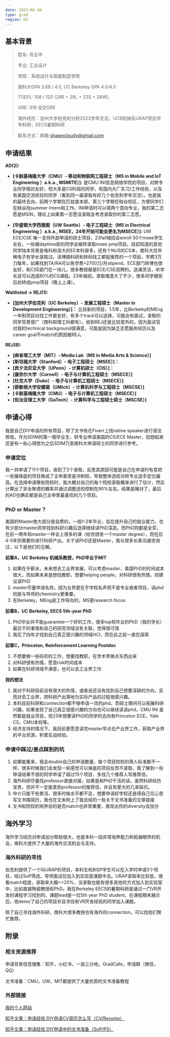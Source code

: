 ```yaml
---
date: 2023-06-30
type: grad
region: US
---
```


## 基本背景

> 姓名: 肖云中
> 
> 
> 专业: 工业设计
> 
> 学院：系统设计与智能制造学院
> 
> 南科大GPA 3.68 / 4.0, UC Berkeley GPA 4.0/4.0
> 
> TOEFL: 108 / 120 (28R + 29L + 23S + 28W);
> 
> GRE: 319 没交GRE
> 
> 海外经历：加州大学伯克利分校2022学年交流，UCB机械系URAP项目学年科研，EECS暑期科研
> 
> 联系方式：邮箱 shawncloudy@gmail.com
> 

## 申请结果

**AD(2):**

- **[卡耐基梅隆大学（CMU）- 移动和物联网工程硕士（MS in Mobile and IoT Engineering ）a.k.a., MSMITE）]:** 是CMU INI信息网络学院的项目，对跨专业同学相对友好，但大多是CS科班的同学，有国内大厂实习/工作经验，以及有美国交流经验的同学（看到同一届录取有好几个伯克利学年交流）。也是我的最终去向，前两个学期在匹兹堡本部，第三个学期在硅谷校区，方便同学们在硅谷找summer intern和工作。INI申请时可以填两个意向专业，我的第二志愿是MSIN，理论上如果第一志愿没录取会考虑录取你的第二志愿。

- **[华盛顿大学西雅图（UW Seattle）- 电子工程硕士（MS in Electrical Engineering ）a.k.a., MSEE，24年开始可能会更名为MSECE）]:** UW ECE/CSE 唯一支持外部申请的硕士项目，23fall缩招会enroll 50个msee学生左右，一些被daytime拒的同学会被转录取msee pmp项目。目前知道的其他同学陆本背景是电科和浙大的EE本科居多，还有个NUS的CS本，南科大往年微电子有学长录取过。读博搞科研和转码找工都挺推荐的一个项目，学费3万刀每年，如果找到TA/RA可以免学费+2700刀/月stipend，ECE部门转博也很友好，和CSE部门在一块儿，很多教授都是ECE/CSE双聘的。选课灵活，听学长说可以选成80%的CS课程。23年缩招，录取难度大了不少，很多同学被拒后劝转成pmp项目（晚上上课）。

**Waitlisted → REJ(1):**

- **[加州大学伯克利（UC Berkeley）- 发展工程硕士（Master in Development Engineering）]：** 比较新的项目，1.5年，比Berkeley的MEng一年制项目对找工作更友好，有多个track可以选择，可能会有面试，录取的同学背景很广（商科和理工科都有）。收到REJ还是比较意外的，因为面试官对我的technical background很满意，可能是因为缺乏志愿服务经历以及career goal不match的原因被REJ。

**REJ(8):**

- **[麻省理工大学（MIT）- Media Lab（MS in Media Arts & Science）]**
- **[斯坦福大学（Stanford）- 电子工程硕士（MSEE）]：**
- **[宾夕法尼亚大学（UPenn）- 计算机硕士（CIS）]：**
- **[康奈尔大学（Cornell）- 电子与计算机工程硕士（MSECE）]**
- **[杜克大学（Duke）- 电子与计算机工程硕士（MSECE）]**
- **[密歇根大学安娜堡（UMich）- 计算机科学与工程硕士（MSCSE）]**
- **[卡耐基梅隆大学（CMU）- 电子与计算机工程硕士（MSECE）]**
- **[佐治亚理工大学（GaTech）- 计算科学与工程硕士硕士（MSCSE）]**

## 申请心得

我是自己DIY申请的所有项目，除了文书有在Fiverr上找native speaker进行语法修改。作为SDIM的第一期毕业生，转专业申请美国的CS/ECE Master，回想起来还是有一些心得想为之后SDIM乃至南科大申请硕士的同学进行参考。

### 申请定位

我一共申请了11个项目，收到了2个录取，反思其原因可能是自己在申请时有意把一些偏保底的项目换成了主申甚至是冲刺校，导致整体选校对转专业选手定位偏高。在选择申请哪些院校时，我大概对自己的每个院校录取概率进行了估计，然后计算出了非全聚德的概率并通过调整选校控制在90%左右。结果是赌对了，最后的AD也确实都是自己主申里最喜欢的几个项目。

### PhD or Master？

美国的Master绝大部分是自费的，一般1-2年毕业，旨在提升自己的就业能力，也有少部分master同学找到科研兴趣后选择继续读PhD深造。而PhD则都是全奖，在前一两年和master一样会上很多的课（给你颁发一个master degree），而在后4-5年则需要你进行科研产出。关于读PhD还是Master，我与很多长辈沟通咨询过，以下是他们的见解。

**前辈A，UC Berkeley 机械系教授，PhD毕业于MIT**

1. 如果在乎薪水，未来想去工业界发展，可以考虑master，美国PhD的时间成本很大，而如果未来是想找教职，想要helping people，对科研很有热情，则建议读PhD
2. master尽量申请名校，因为业界更在乎学校名声而不是专业或者项目，读phd则是与导师的chemistry更重要。
3. 在Berkeley，MEng是工作导向的，MS更research focus

**前辈B，UC Berkeley, EECS 5th-year PhD**

1. PhD毕业并不能guarantee一个好的工作，很多top校毕业的PhD（我的学长）最后干的事情和自己的研究领域没有关联，觉得很可惜
2. 我花了四年才找到自己真正感兴趣的领域HCI，而在此之前一直在探索

**前辈C，Princeton, Reinforcement Learning Postdoc** 

1. 不想要做一些码农的工作，想要找教职，在学术界做点东西出来
2. 对科研很有热情，愿意risk时间成本
3. 如果在科研领域不满意，也可以去工业界工作

**我的想法**

1. 我对于科研目前没有很大的热情，或者说还没有找到自己想要深耕的方向，反而对去工业界，把科研产出落地为实际产品的过程很感兴趣。
2. 本科目前科研和connection都不够申请一流的phd，而硕士期间可以拓展科研兴趣，如果发现了自己真正很感兴趣的方向也可以继续读读phd，CMU INI 虽然都是就业项目，但23年想要读PhD的同学的去向有Princeton ECE，Yale CS，CMU本校等。
3. 经济支持的情况下，我目前更愿意读完master早点去产业界工作，获取产业界的平台资源，积累实战经验。

### 申请中踩过/差点踩到的坑

1. 如果能重来，我会double自己的申请数量，每个项目院校的筛人标准都不一样，很多时候我们会发现一些感觉可以保底的项目反而不录取。我了解到一些申请结果不错的同学申请了超过15个项目，多找几个推荐人写推荐信。
2. 海外科研尽量找professor直接对接，如果是和PhD干活的话，虽然科研经历宝贵，但并不一定能拿到professor的推荐信，并且有更大的几率踩坑。
3. 中介只能干些累活，很多时候水平都不足，想要申请好学校还是得自己花心思写文书搞简历，我也在文末附上了我总结的一些关于文书准备的文章链接
4. 文书和院校的培养目的是否match也非常重要，表现出你的diversity会加分

## 海外学习
海外学习经历对申请加分帮助很大，也是本科一段非常培养能力和拓展眼界的机会，南科大提供了大量的海外交流机会与支持。

### 海外科研的寻找
伯克利提供了一个叫URAP的项目，本科生和BISP学生可以在入学时申请3个项目，经过SoP筛选，导师面试后加入到实验室课题中去。URAP录取率比较低，很看match程度，录取率大概<=20%，没录取也能有很多其他的方式加入到实验室中，比如直接陶瓷教授和PhD。我在Berkeley EECS的暑期科研是通过一门VR开发的课程学习找到的，课题lead是一位5th year PhD student，在课程期末展示后，他demo了自己的项目并且寻找有VR开发经验的同学加入课题。

除了自己寻找海外科研，南科大很多教授也有海外的connection，可以找他们帮忙推荐。

## 附录

### 相关资源推荐

申请背景信息搜集：知乎，小红书，一亩三分地，GradCafe，申请群（微信，QQ）

文书准备：CMU，UW，MIT都提供了大量优质的文书准备教程

### 外部链接

[我的个人网站](https://shawn-yzxiao.github.io)

[知乎文章：申请经验 DIY申请CV简历怎么写（CV/Resume）](https://zhuanlan.zhihu.com/p/612631861)

[知乎文章：申请经验 DIY申请中的文书准备（SoP/PS）](https://zhuanlan.zhihu.com/p/612348091)